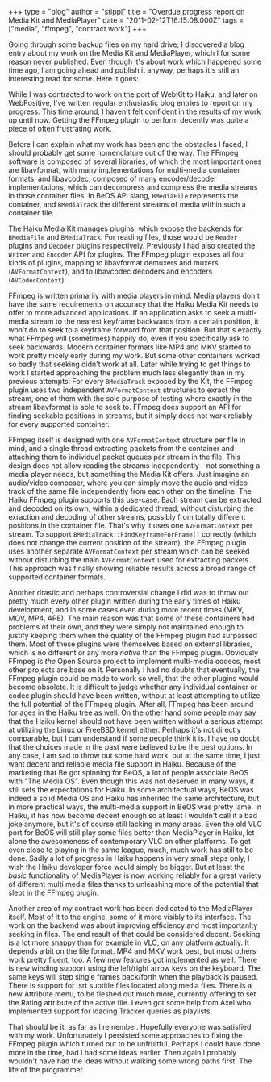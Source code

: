 +++
type = "blog"
author = "stippi"
title = "Overdue progress report on Media Kit and MediaPlayer"
date = "2011-02-12T16:15:08.000Z"
tags = ["media", "ffmpeg", "contract work"]
+++

<p>
Going through some backup files on my hard drive, I discovered a blog entry about my work on the Media Kit and MediaPlayer, which I for some reason never published. Even though it's about work which happened some time ago, I am going ahead and publish it anyway, perhaps it's still an interesting read for some. Here it goes:
</p>

<p>
While I was contracted to work on the port of WebKit to Haiku, and later on WebPositive, I've written regular enthusiastic blog entries to report on my progress. This time around, I haven't felt confident in the results of my work up until now. Getting the FFmpeg plugin to perform decently was quite a piece of often frustrating work.
</p>

<!--more-->

<p>
Before I can explain what my work has been and the obstacles I faced, I should probably get some nomenclature out of the way. The FFmpeg software is composed of several libraries, of which the most important ones are libavformat, with many implementations for multi-media container formats, and libavcodec, composed of many encoder/decoder implementations, which can decompress and compress the media streams in those container files. In BeOS API slang, <code>BMediaFile</code> represents the container, and <code>BMediaTrack</code> the different streams of media within such a container file.
</p>

<p>
The Haiku Media Kit manages plugins, which expose the backends for <code>BMediaFile</code> and <code>BMediaTrack</code>. For reading files, those would be <code>Reader</code> plugins and <code>Decoder</code> plugins respectively. Previously I had also created the <code>Writer</code> and <code>Encoder</code> API for plugins. The FFmpeg plugin exposes all four kinds of plugins, mapping to libavformat demuxers and muxers (<code>AVFormatContext</code>), and to libavcodec decoders and encoders (<code>AVCodecContext</code>).
</p>

<p>
FFmpeg is written primarily with media players in mind. Media players don't have the same requirements on accuracy that the Haiku Media Kit needs to offer to more advanced applications. If an application asks to seek a multi-media stream to the nearest keyframe backwards from a certain position, it won't do to seek to a keyframe forward from that position. But that's exactly what FFmpeg will (sometimes) happily do, even if you specifically ask to seek backwards. Modern container formats like MP4 and MKV started to work pretty nicely early during my work. But some other containers worked so badly that seeking didn't work at all. Later while trying to get things to work I started approaching the problem much less elegantly than in my previous attempts: For every <code>BMediaTrack</code> exposed by the Kit, the FFmpeg plugin uses two independent <code>AVFormatContext</code> structures to exract the stream, one of them with the sole purpose of testing where exactly in the stream libavformat is able to seek to. FFmpeg does support an API for finding seekable positions in streams, but it simply does not work reliably for every supported container.
</p>

<p>
FFmpeg itself is designed with one <code>AVFormatContext</code> structure per file in mind, and a single thread extracting packets from the container and attaching them to individual packet queues per stream in the file. This design does not allow reading the streams independently - not something a media player needs, but something the Media Kit offers. Just imagine an audio/video composer, where you can simply move the audio and video track of the same file independently from each other on the timeline. The Haiku FFmpeg plugin supports this use-case. Each stream can be extracted and decoded on its own, within a dedicated thread, without disturbing the exraction and decoding of other streams, possibly from totally different positions in the container file. That's why it uses one <code>AVFormatContext</code> per stream. To support <code>BMediaTrack::FindKeyframeForFrame()</code> correctly (which does not change the current position of the stream), the FFmpeg plugin uses another separate <code>AVFormatContext</code> per stream which can be seeked without disturbing the main <code>AVFormatContext</code> used for extracting packets. This approach was finally showing reliable results across a broad range of supported container formats.
</p>

<p>
Another drastic and perhaps controversial change I did was to throw out pretty much every other plugin written during the early times of Haiku development, and in some cases even during more recent times (MKV, MOV, MP4, APE). The main reason was that some of these containers had problems of their own, and they were simply not maintained enough to justify keeping them when the quality of the FFmpeg plugin had surpassed them. Most of these plugins were themselves based on external libraries, which is no different or any more <i>native</i> than the FFmpeg plugin. Obviously FFmpeg is <i>the</i> Open Source project to implement multi-media codecs, most other projects are base on it. Personally I had no doubts that eventually, the FFmpeg plugin could be made to work so well, that the other plugins would become obsolete. It is difficult to judge whether any individual container or codec plugin should have been written, without at least attempting to utilize the full potential of the FFmpeg plugin. After all, FFmpeg has been around for ages in the Haiku tree as well. On the other hand some people may say that the Haiku kernel should not have been written without a serious attempt at utilizing the Linux or FreeBSD kernel either. Perhaps it's not directly comparable, but I can understand if some people think it is. I have no doubt that the choices made in the past were believed to be the best options. In any case, I am sad to throw out some hard work, but at the same time, I just want decent and reliable media file support in Haiku. Because of the marketing that Be got spinning for BeOS, a lot of people associate BeOS with "The Media OS". Even though this was not deserved in many ways, it still sets the expectations for Haiku. In some architectual ways, BeOS was indeed a solid Media OS and Haiku has inherited the same architecture, but in more practical ways, the multi-media support in BeOS was pretty lame. In Haiku, it has now become decent enough so at least I wouldn't call it a bad joke anymore, but it's of course still lacking in many areas. Even the old VLC port for BeOS will still play some files better than MediaPlayer in Haiku, let alone the awesomeness of contemporary VLC on other platforms. To get even close to playing in the same league, much, much work has still to be done. Sadly a lot of progress in Haiku happens in very small steps only, I wish the Haiku developer force would simply be bigger. But at least the <i>basic</i> functionality of MediaPlayer is now working reliably for a great variety of different multi media files thanks to unleashing more of the potential that slept in the FFmpeg plugin.
</p>

<p>
Another area of my contract work has been dedicated to the MediaPlayer itself. Most of it to the engine, some of it more visibly to its interface. The work on the backend was about improving efficiency and most importanlty seeking in files. The end result of that could be considered decent. Seeking is a lot more snappy than for example in VLC, on any platform actually. It depends a bit on the file format. MP4 and MKV work best, but most others work pretty fluent, too. A few new features got implemented as well. There is new winding support using the left/right arrow keys on the keyboard. The same keys will step single frames back/forth when the playback is paused. There is support for .srt subtitle files located along media files. There is a new Attribute menu, to be fleshed out much more, currently offering to set the Rating attribute of the active file. I even got some help from Axel who implemented support for loading Tracker queries as playlists.
</p>

<p>
That should be it, as far as I remember. Hopefully everyone was satisfied with my work. Unfortunately I persisted some approaches to fixing the FFmpeg plugin which turned out to be unfruitful. Perhaps I could have done more in the time, had I had some ideas earlier. Then again I probably wouldn't have had the ideas without walking some wrong paths first. The life of the programmer. 
</p>